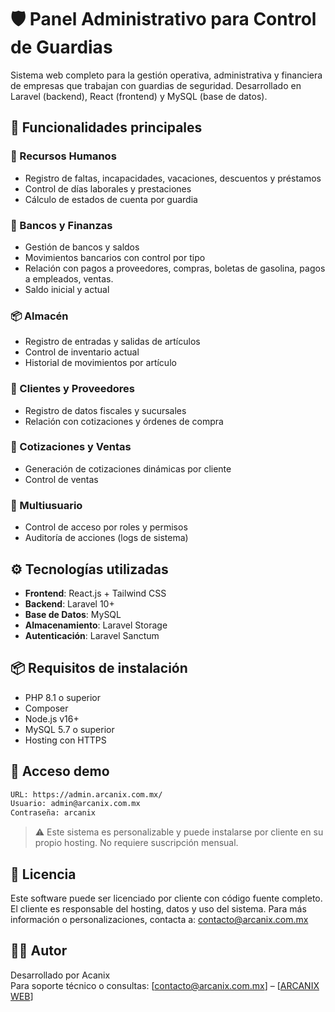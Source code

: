 # 🛡️ Panel Administrativo para Control de Guardias

Sistema web completo para la gestión operativa, administrativa y financiera de empresas que trabajan con guardias de seguridad. Desarrollado en Laravel (backend), React (frontend) y MySQL (base de datos).

## 🚀 Funcionalidades principales

<!-- ### 👮 Gestión de Guardias

- Registro y administración de guardias
- Check-in / Check-out
- Asignación de equipo
- Historial de actividades y movimientos -->

### 🧾 Recursos Humanos

- Registro de faltas, incapacidades, vacaciones, descuentos y préstamos
- Control de días laborales y prestaciones
- Cálculo de estados de cuenta por guardia

### 🏦 Bancos y Finanzas

- Gestión de bancos y saldos
- Movimientos bancarios con control por tipo
- Relación con pagos a proveedores, compras, boletas de gasolina, pagos a empleados, ventas.
- Saldo inicial y actual

### 📦 Almacén

- Registro de entradas y salidas de artículos
- Control de inventario actual
- Historial de movimientos por artículo

### 👥 Clientes y Proveedores

- Registro de datos fiscales y sucursales
- Relación con cotizaciones y órdenes de compra

### 💼 Cotizaciones y Ventas

- Generación de cotizaciones dinámicas por cliente
- Control de ventas

<!-- ### 📍 Recorridos y Reportes de Guardia

- Generador de códigos QR para puntos de control
- Registro de recorridos con hora, fecha, ubicación y evidencia (desde app)
- Reportes automáticos de incidencias y bitácoras -->

### 👤 Multiusuario

- Control de acceso por roles y permisos
- Auditoría de acciones (logs de sistema)

## ⚙️ Tecnologías utilizadas

- **Frontend**: React.js + Tailwind CSS
- **Backend**: Laravel 10+
- **Base de Datos**: MySQL
- **Almacenamiento**: Laravel Storage
- **Autenticación**: Laravel Sanctum
<!-- - **Mobile (solo lectura/escritura)**: App React Native (conectada por API) -->

## 📦 Requisitos de instalación

- PHP 8.1 o superior
- Composer
- Node.js v16+
- MySQL 5.7 o superior
- Hosting con HTTPS

## 🔐 Acceso demo

```txt
URL: https://admin.arcanix.com.mx/
Usuario: admin@arcanix.com.mx
Contraseña: arcanix
```

> ⚠️ Este sistema es personalizable y puede instalarse por cliente en su propio hosting. No requiere suscripción mensual.

## 📄 Licencia

Este software puede ser licenciado por cliente con código fuente completo. El cliente es responsable del hosting, datos y uso del sistema. Para más información o personalizaciones, contacta a: contacto@arcanix.com.mx

## 👨‍💻 Autor

Desarrollado por Acanix  
Para soporte técnico o consultas: [contacto@arcanix.com.mx] – [[ARCANIX WEB](https://arcanix.com.mx/)]
